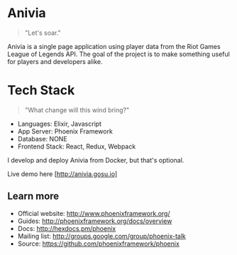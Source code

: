 # Anivia

> "Let's soar."

Anivia is a single page application using player data from the Riot Games League of Legends API. The goal of the project is to make something useful for players and developers alike. 

# Tech Stack

> "What change will this wind bring?"

  * Languages: Elixir, Javascript
  * App Server: Phoenix Framework
  * Database: NONE
  * Frontend Stack: React, Redux, Webpack
 
I develop and deploy Anivia from Docker, but that's optional. 

Live demo here [http://anivia.gosu.io]

## Learn more

  * Official website: http://www.phoenixframework.org/
  * Guides: http://phoenixframework.org/docs/overview
  * Docs: http://hexdocs.pm/phoenix
  * Mailing list: http://groups.google.com/group/phoenix-talk
  * Source: https://github.com/phoenixframework/phoenix
